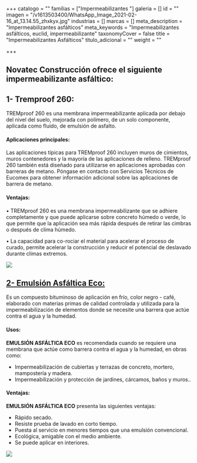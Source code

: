 +++
catalogo = ""
familias = ["Impermeabilizantes  "]
galeria = []
id = ""
imagen = "/v1613503400/WhatsApp_Image_2021-02-16_at_13.14.55_zhxkyx.jpg"
industrias = []
marcas = []
meta_description = "Impermeabilizantes asfálticos"
meta_keywords = "Impermeabilizantes asfálticos, euclid, impermeabilizante"
taxonomyCover = false
title = "Impermeabilizantes Asfálticos"
titulo_adicional = ""
weight = ""

+++
## Novatec Construcción ofrece el siguiente impermeabilizante asfáltico:

## **1- Tremproof 260:**

TREMproof 260 es una membrana impermeabilizante aplicada por debajo del nivel del suelo, mejorada con polímero, de un solo componente, aplicada como fluido, de emulsión de asfalto.

#### **Aplicaciones principales:**

Las aplicaciones típicas para TREMproof 260 incluyen muros de cimientos, muros contenedores y la mayoría de las aplicaciones de relleno. TREMproof 260 también está diseñado para utilizarse en aplicaciones aprobadas con barreras de metano. Póngase en contacto con Servicios Técnicos de Eucomex para obtener información adicional sobre las aplicaciones de barrera de metano.

#### **Ventajas:**

• TREMproof 260 es una membrana impermeabilizante que se adhiere completamente y que puede aplicarse sobre concreto húmedo o verde, lo que permite que la aplicación sea más rápida después de retirar las cimbras o después de clima húmedo.

• La capacidad para co-rociar el material para acelerar el proceso de curado, permite acelerar la construcción y reducir el potencial de deslavado durante climas extremos.

![](https://res.cloudinary.com/drnun7bay/image/upload/v1613508480/WhatsApp_Image_2021-01-21_at_10.37.10-standard-scale-4_00x-gigapixel_ss0ehl.jpg)

## [**2- Emulsión Asfáltica Eco:**](https://www.toxement.com.co/productos/portafolio/impermeabilizaci%C3%B3n-de-placas-y-cubiertas/impermeabilizantes-asf%C3%A1lticos/?prodId=1458)

Es un compuesto bituminoso de aplicación en frío, color negro - café, elaborado con materias primas de calidad controlada y utilizada para la impermeabilización de elementos donde se necesite una barrera que actúe contra el agua y la humedad.

#### **Usos:**

**EMULSIÓN ASFÁLTICA ECO** es recomendada cuando se requiere una membrana que actúe como barrera contra el agua y la humedad, en obras como:

* Impermeabilización de cubiertas y terrazas de concreto, mortero, mampostería y madera.
* Impermeabilización y protección de jardines, cárcamos, baños y muros..

#### **Ventajas:**

**EMULSIÓN ASFÁLTICA ECO** presenta las siguientes ventajas:

* Rápido secado.
* Resiste prueba de lavado en corto tiempo.
* Puesta al servicio en menores tiempos que una emulsión convencional.
* Ecológica, amigable con el medio ambiente.
* Se puede aplicar en interiores.

![](https://res.cloudinary.com/drnun7bay/image/upload/v1610053560/WhatsApp_Image_2021-01-07_at_15.05.06_ssjsjx.jpg)